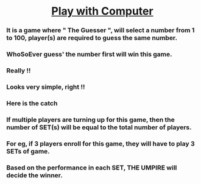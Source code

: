 <h1 align="center"><u>Play with Computer</u></h1>
<h3>It is a game where " The Guesser ", will select a number from 1 to 100, player(s) are required to guess the same number.</h3>
<h3>WhoSoEver guess' the number first will win this game.</h3>
<h3>Really !!</h3>
<h3>Looks very simple, right !!</h3>
<h3>Here is the catch</h3>
<h3>If multiple players are turning up for this game, then the number of SET(s) will be equal to the total number of players.</h3>
<h3>For eg, if 3 players enroll for this game, they will have to play 3 SETs of game.</h3>
<h3>Based on the performance in each SET, THE UMPIRE will decide the winner.</h3>
